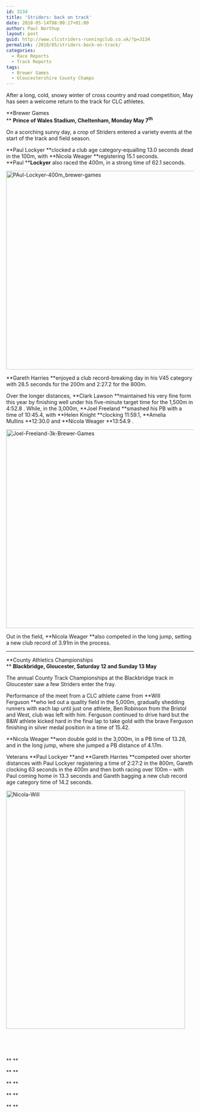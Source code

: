```yaml
---
id: 3134
title: 'Striders: back on track'
date: 2018-05-14T08:00:17+01:00
author: Paul Northup
layout: post
guid: http://www.clcstriders-runningclub.co.uk/?p=3134
permalink: /2018/05/striders-back-on-track/
categories:
  - Race Reports
  - Track Reports
tags:
  - Brewer Games
  - Gloucestershire County Champs
---
```

After a long, cold, snowy winter of cross country and road competition, May has seen a welcome return to the track for CLC athletes.

**Brewer Games  
** **Prince of Wales Stadium, Cheltenham, Monday May 7<sup>th</sup>**

On a scorching sunny day, a crop of Striders entered a variety events at the start of the track and field season.

**Paul Lockyer **clocked a club age category-equalling 13.0 seconds dead in the 100m, with **Nicola Weager **registering 15.1 seconds. **Paul ****Lockyer** also raced the 400m, in a strong time of 62.1 seconds.

[<img class="alignnone wp-image-3139" src="http://www.clcstriders-runningclub.co.uk/wplive/wp-content/uploads/2018/05/PAul-Lockyer-400m_brewer-games.jpg" alt="PAul-Lockyer-400m_brewer-games" width="800" height="533" srcset="http://www.clcstriders-runningclub.co.uk/wplive/wp-content/uploads/2018/05/PAul-Lockyer-400m_brewer-games.jpg 960w, http://www.clcstriders-runningclub.co.uk/wplive/wp-content/uploads/2018/05/PAul-Lockyer-400m_brewer-games-300x200.jpg 300w, http://www.clcstriders-runningclub.co.uk/wplive/wp-content/uploads/2018/05/PAul-Lockyer-400m_brewer-games-768x511.jpg 768w" sizes="(max-width: 800px) 100vw, 800px" />](http://www.clcstriders-runningclub.co.uk/wplive/wp-content/uploads/2018/05/PAul-Lockyer-400m_brewer-games.jpg)

**Gareth Harries **enjoyed a club record-breaking day in his V45 category with 28.5 seconds for the 200m and 2:27.2 for the 800m.

Over the longer distances, **Clark Lawson **maintained his very fine form this year by finishing well under his five-minute target time for the 1,500m in 4:52.8 . While, in the 3,000m, **Joel Freeland **smashed his PB with a time of 10:45.4, with **Helen Knight **clocking 11:59.1, **Amelia Mullins **12:30.0 and **Nicola Weager **13:54.9 .

[<img class="alignnone wp-image-3138" src="http://www.clcstriders-runningclub.co.uk/wplive/wp-content/uploads/2018/05/Joel-Freeland-3k-Brewer-Games.jpg" alt="Joel-Freeland-3k-Brewer-Games" width="800" height="533" srcset="http://www.clcstriders-runningclub.co.uk/wplive/wp-content/uploads/2018/05/Joel-Freeland-3k-Brewer-Games.jpg 960w, http://www.clcstriders-runningclub.co.uk/wplive/wp-content/uploads/2018/05/Joel-Freeland-3k-Brewer-Games-300x200.jpg 300w, http://www.clcstriders-runningclub.co.uk/wplive/wp-content/uploads/2018/05/Joel-Freeland-3k-Brewer-Games-768x511.jpg 768w" sizes="(max-width: 800px) 100vw, 800px" />](http://www.clcstriders-runningclub.co.uk/wplive/wp-content/uploads/2018/05/Joel-Freeland-3k-Brewer-Games.jpg)

Out in the field, **Nicola Weager **also competed in the long jump, setting a new club record of 3.91m in the process.

* * *

**County Athletics Championships  
** **Blackbridge, Gloucester, Saturday 12 and Sunday 13 May**

The annual County Track Championships at the Blackbridge track in Gloucester saw a few Striders enter the fray.

Performance of the meet from a CLC athlete came from **Will Ferguson **who led out a quality field in the 5,000m, gradually shedding runners with each lap until just one athlete, Ben Robinson from the Bristol and West, club was left with him. Ferguson continued to drive hard but the B&W athlete kicked hard in the final lap to take gold with the brave Ferguson finishing in silver medal position in a time of 15.42.

**Nicola Weager **won double gold in the 3,000m, in a PB time of 13.28, and in the long jump, where she jumped a PB distance of 4.17m.

Veterans **Paul Lockyer **and **Gareth Harries **competed over shorter distances with Paul Lockyer registering a time of 2:27:2 in the 800m, Gareth clocking 63 seconds in the 400m and then both racing over 100m – with Paul coming home in 13.3 seconds and Gareth bagging a new club record age category time of 14.2 seconds.

[<img class="alignnone size-full wp-image-3136" src="http://www.clcstriders-runningclub.co.uk/wplive/wp-content/uploads/2018/05/Nicola-Will-e1526281003754.jpg" alt="Nicola-Will" width="480" height="640" />](http://www.clcstriders-runningclub.co.uk/wplive/wp-content/uploads/2018/05/Nicola-Will-e1526281003754.jpg)

&nbsp;

&nbsp;

** **

** **

** **

** **

** **